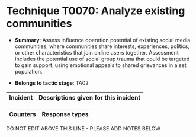 # Technique T0070: Analyze existing communities

* **Summary**: Assess influence operation potential of existing social media communities, where communities share interests, experiences, politics, or other characteristics that join online users together.  Assessment includes the potential use of social group trauma that could be targeted to gain support, using emotional appeals to shared grievances in a set population.

* **Belongs to tactic stage**: TA02


| Incident | Descriptions given for this incident |
| -------- | -------------------- |



| Counters | Response types |
| -------- | -------------- |


DO NOT EDIT ABOVE THIS LINE - PLEASE ADD NOTES BELOW